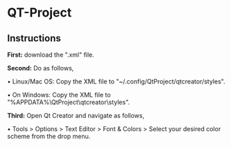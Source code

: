 # QT-Project

## Instructions

**First:**  download the ".xml" file.

**Second:** Do as follows,

• Linux/Mac OS: Copy the XML file to "~/.config/QtProject/qtcreator/styles".

• On Windows: Copy the XML file to "%APPDATA%\QtProject\qtcreator\styles".

**Third:** Open Qt Creator and navigate as follows,

• Tools > Options > Text Editor > Font & Colors > Select your desired color scheme from the drop menu.
